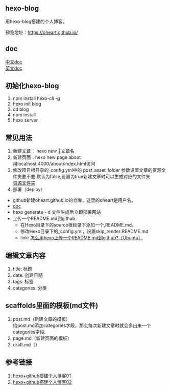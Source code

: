 ## hexo-blog
用hexo-blog搭建的个人博客。  

预览地址：https://oheart.github.io/
## doc 
[中文doc](https://hexo.io/zh-cn/ )   
[英文doc](https://hexo.io/)
## 初始化hexo-blog
1. npm install hexo-cli -g
2. hexo init blog
3. cd blog
4. npm install
5. hexo server
## 常见用法
1. 新建文章： hexo new 文章名
2. 新建页面：hexo new page about  
   用localhost:4000/about/index.html访问
3. 修改项目根目录的_config.yml中的 post_asset_folder 参数设置文章的资源文件夹要不要.默认为false,设置为true新建文章时可以生成对应的文件夹  
[资源文件夹](https://hexo.io/zh-cn/docs/asset-folders.html)
4. 部署（deploy）
- github新建oheart.github.io的仓库，这里的oheart是用户名。
- [doc](https://hexo.io/docs/deployment.html)
- hexo generate - d  文件生成后立即部署网站
- 上传一个README.md到github
    - 在Hexo目录下的source根目录下添加一个,README.md。  
    - 修改Hexo目录下的_config.yml，设置skip_render:README.md  
    - link: [怎么用hexo上传一个README.md到github?（Ubuntu）](https://www.zhihu.com/question/28058973)


## 编辑文章内容
1. title: 标题
2. date: 创建日期
3. tags: 标签
4. categories: 分类
## scaffolds里面的模板(md文件)
1. post.md（新建文章的模板）  
给post.md添加categories字段，那么每次新建文章时就会多出来一个categories字段.
2. page.md（新建页面的模板）
3. draft.md（）
## 参考链接
1. [hexo+github搭建个人博客01](https://jirengu.com/app/video/403)  
2. [hexo+github搭建个人博客02](https://jirengu.com/app/video/405)





